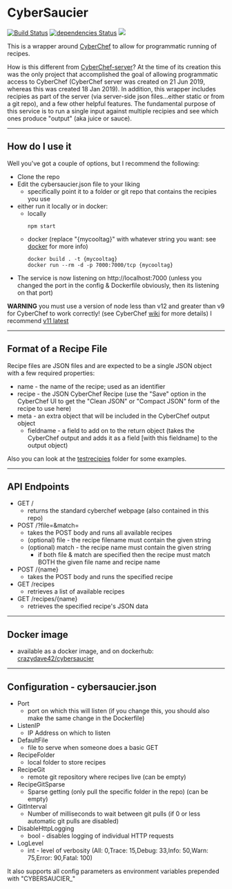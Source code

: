 # CyberSaucier
[![Build Status](https://travis-ci.org/DBHeise/CyberSaucier.svg?branch=master)](https://travis-ci.org/DBHeise/CyberSaucier)
[![dependencies Status](https://david-dm.org/DBHeise/CyberSaucier/status.svg)](https://david-dm.org/DBHeise/CyberSaucier)
[![](https://img.shields.io/badge/license-MIT-green.svg)](https://github.com/DBHeise/CyberSaucier/blob/master/LICENSE)

This is a wrapper around [CyberChef](https://github.com/gchq/CyberChef) to allow for programmatic running of recipes.

How is this different from [CyberChef-server](https://github.com/gchq/CyberChef-server)? At the time of its creation this was the only project that accomplished the goal of allowing programmatic access to CyberChef (CyberChef server was created on 21 Jun 2019, whereas this was created 18 Jan 2019). In addition, this wrapper includes recipies as part of the server (via server-side json files...either static or from a git repo), and a few other helpful features. The fundamental purpose of this service is to run a single input against multiple recipies and see which ones produce "output" (aka juice or sauce).

---
## How do I use it
Well you've got a couple of options, but I recommend the following:
* Clone the repo
* Edit the cybersaucier.json file to your liking
  * specifically point it to a folder or git repo that contains the recipies you use
* either run it locally or in docker:
  * locally
    ```
    npm start
    ```
  * docker (replace "{mycooltag}" with whatever string you want: see [docker](https://docs.docker.com/engine/reference/commandline/build/#tag-an-image--t) for more info)
    ```
    docker build . -t {mycooltag}
    docker run --rm -d -p 7000:7000/tcp {mycooltag}
    ```
* The service is now listening on http://localhost:7000 (unless you changed the port in the config & Dockerfile obviously, then its listening on that port)

**WARNING** you must use a version of node less than v12 and greater than v9 for CyberChef to work correctly! (see CyberChef [wiki](https://github.com/gchq/CyberChef/wiki/Node-API) for more details) I recommend [v11 latest](https://nodejs.org/dist/latest-v11.x/)

---
## Format of a Recipe File
Recipe files are JSON files and are expected to be a single JSON object with a few required properties:
* name - the name of the recipe; used as an identifier
* recipe - the JSON CyberChef Recipe (use the "Save" option in the CyberChef UI to get the "Clean JSON" or "Compact JSON" form of the recipe to use here)
* meta - an extra object that will be included in the CyberChef output object
  * fieldname - a field to add on to the return object (takes the CyberChef output and adds it as a field [with this fieldname] to the output object)

Also you can look at the [testrecipies](https://github.com/DBHeise/CyberSaucier/tree/master/testrecipies) folder for some examples.

---
## API Endpoints
* GET /
  * returns the standard cyberchef webpage (also contained in this repo)
* POST /?file=&match=
  * takes the POST body and runs all available recipes
  * (optional) file - the recipe filename must contain the given string
  * (optional) match - the recipe name must contain the given string
    * if both file & match are specified then the recipe must match BOTH the given file name and recipe name
* POST /{name}
  * takes the POST body and runs the specified recipe
* GET /recipes
  * retrieves a list of available recipes
* GET /recipes/{name}
  * retrieves the specified recipe's JSON data


---
## Docker image
- available as a docker image, and on dockerhub: [crazydave42/cybersaucier](https://hub.docker.com/r/crazydave42/cybersaucier)

---
## Configuration - cybersaucier.json
* Port
  - port on which this will listen (if you change this, you should also make the same change in the Dockerfile)
* ListenIP
  - IP Address on which to listen
* DefaultFile
  - file to serve when someone does a basic GET
* RecipeFolder
  - local folder to store recipes
* RecipeGit
  - remote git repository where recipes live (can be empty)
* RecipeGitSparse
  - Sparse getting (only pull the specific folder in the repo) (can be empty)
* GitInterval
  - Number of milliseconds to wait between git pulls (if 0 or less automatic git pulls are disabled)
* DisableHttpLogging
  - bool - disables logging of individual HTTP requests
* LogLevel
  - int - level of verbosity (All: 0,Trace: 15,Debug: 33,Info: 50,Warn: 75,Error: 90,Fatal: 100)


It also supports all config parameters as environment variables prepended with "CYBERSAUCIER_"
